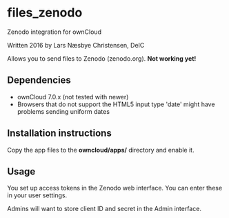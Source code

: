 # files_zenodo
Zenodo integration for ownCloud

Written 2016 by Lars Næsbye Christensen, DeIC

Allows you to send files to Zenodo (zenodo.org). **Not working yet!**

## Dependencies 
 * ownCloud 7.0.x (not tested with newer)
 * Browsers that do not support the HTML5 input type 'date' might have problems sending uniform dates

## Installation instructions
Copy the app files to the **owncloud/apps/** directory and enable it.

## Usage
You set up access tokens in the Zenodo web interface. You can enter these in your user settings.

Admins will want to store client ID and secret in the Admin interface.
